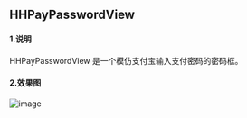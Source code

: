 ## HHPayPasswordView

#### 1.说明
HHPayPasswordView 是一个模仿支付宝输入支付密码的密码框。

#### 2.效果图

![image](https://github.com/zhangjiahuan8888/HHPayPasswordView/blob/master/HHPayPasswordView_gif.gif)
